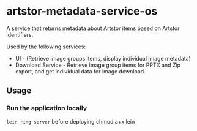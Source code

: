 # artstor-metadata-service-os

A service that returns metadata about Artstor items based on Artstor identifiers.


Used by the following services:

* UI - (Retrieve image groups items, display individual image metadata)
* Download Service - Retrieve image group items for PPTX and Zip export, and get individual data for image download. 

## Usage

### Run the application locally

`lein ring server`
before deploying chmod a+x lein 

